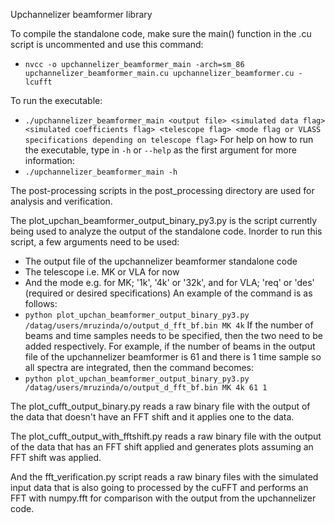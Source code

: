 Upchannelizer beamformer library

To compile the standalone code, make sure the main() function in the .cu script is uncommented and use this command:
- `nvcc -o upchannelizer_beamformer_main -arch=sm_86 upchannelizer_beamformer_main.cu upchannelizer_beamformer.cu -lcufft`

To run the executable:
- `./upchannelizer_beamformer_main <output file> <simulated data flag> <simulated coefficients flag> <telescope flag> <mode flag or VLASS specifications depending on telescope flag>`
For help on how to run the executable, type in `-h` or `--help` as the first argument for more information:
- `./upchannelizer_beamformer_main -h`

The post-processing scripts in the post_processing directory are used for analysis and verification.

The plot_upchan_beamformer_output_binary_py3.py is the script currently being used to analyze the output of the standalone code.
Inorder to run this script, a few arguments need to be used:
- The output file of the upchannelizer beamformer standalone code
- The telescope i.e. MK or VLA for now
- And the mode e.g. for MK; '1k', '4k' or '32k', and for VLA; 'req' or 'des' (required or desired specifications)
An example of the command is as follows:
- `python plot_upchan_beamformer_output_binary_py3.py /datag/users/mruzinda/o/output_d_fft_bf.bin MK 4k`
If the number of beams and time samples needs to be specified, then the two need to be added respectively.
For example, if the number of beams in the output file of the upchannelizer beamformer is 61 and there is 1 time sample so all spectra are integrated, then the command becomes:
- `python plot_upchan_beamformer_output_binary_py3.py /datag/users/mruzinda/o/output_d_fft_bf.bin MK 4k 61 1`

The plot_cufft_output_binary.py reads a raw binary file with the output of the data that doesn't have an FFT shift and it applies one to the data.

The plot_cufft_output_with_fftshift.py reads a raw binary file with the output of the data that has an FFT shift applied and generates plots assuming an FFT shift was applied.

And the fft_verification.py script reads a raw binary files with the simulated input data that is also going to processed by the cuFFT and performs an FFT with numpy.fft for comparison with the output from the upchannelizer code.
